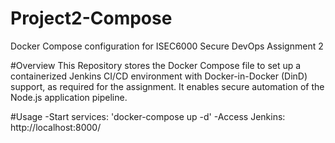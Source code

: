 # Project2-Compose
Docker Compose configuration for ISEC6000 Secure DevOps Assignment 2

#Overview
This Repository stores the Docker Compose file to set up a containerized Jenkins CI/CD environment with
Docker-in-Docker (DinD) support, as required for the assignment. It enables secure automation of the 
Node.js application pipeline.

#Usage
-Start services: 'docker-compose up -d'
-Access Jenkins: http://localhost:8000/
